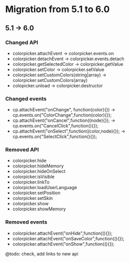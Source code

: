 Migration from 5.1 to 6.0
=======================

5.1 -> 6.0
-----------

### Changed API

- colorpicker.attachEvent -> colorpicker.events.on	
- colorpicker.detachEvent -> colorpicker.events.detach
- colorpicker.getSelectedColor -> colorpicker.getValue 
- colorpicker.setColor -> colorpicker.setValue
- colorpicker.setCustomColors(string|array)	-> colorpicker.setCustomColors(array)
- colopicker.unload -> colorpicker.destructor


### Changed events

- cp.attachEvent("onChange", function(color){}) -> cp.events.on("ColorChange",function(color){});
- cp.attachEvent("onCancel",function((node){}); -> cp.events.on("CancelClick",function(){});
- cp.attachEvent("onSelect",function((color,node){});	-> cp.events.on("SelectClick",function(){});

### Removed API

- colorpicker.hide		
- colorpicker.hideMemory	
- colorpicker.hideOnSelect	
- colorpicker.isVisible	
- colorpicker.linkTo
- colorpicker.loadUserLanguage	
- colorpicker.setPosition	
- colorpicker.setSkin	
- colorpicker.show
- colorpicker.showMemory	
	

### Removed events

- colorpicker.attachEvent("onHide",function((){});	
- colorpicker.attachEvent("onSaveColor",function((){});	
- colorpicker.attachEvent("onShow",function((){});	
	


@todo:
check, add links to new api